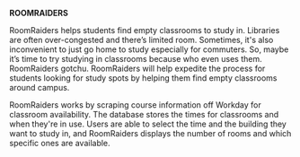 **ROOMRAIDERS**

RoomRaiders helps students find empty classrooms to study in. Libraries are often over-congested and there’s limited room. Sometimes, it's also inconvenient to just go home to study especially for commuters. So, maybe it’s time to try studying in classrooms because who even uses them. RoomRaiders gotchu. RoomRaiders will help expedite the process for students looking for study spots by helping them find empty classrooms around campus. 

RoomRaiders works by scraping course information off Workday for classroom availability. The database stores the times for classrooms and when they're in use. Users are able to select the time and the building they want to study in, and RoomRaiders displays the number of rooms and which specific ones are available. 
